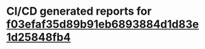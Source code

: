 # CI/CD generated reports for [f03efaf35d89b91eb6893884d1d83e1d25848fb4](https://github.com/hydephp/develop/commit/f03efaf35d89b91eb6893884d1d83e1d25848fb4)

